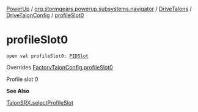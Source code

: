 [PowerUp](../../../index.md) / [org.stormgears.powerup.subsystems.navigator](../../index.md) / [DriveTalons](../index.md) / [DriveTalonConfig](index.md) / [profileSlot0](./profile-slot0.md)

# profileSlot0

`open val profileSlot0: `[`PIDSlot`](../../../org.stormgears.utils.talons/-p-i-d-slot/index.md)

Overrides [FactoryTalonConfig.profileSlot0](../../../org.stormgears.utils.talons/-factory-talon-config/profile-slot0.md)

Profile slot 0

**See Also**

[TalonSRX.selectProfileSlot](#)

